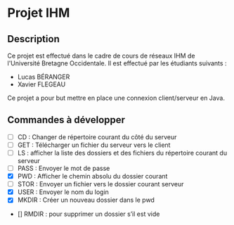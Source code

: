 # Projet IHM

## Description

Ce projet est effectué dans le cadre de cours de réseaux IHM de l'Université Bretagne Occidentale. Il est effectué par les étudiants suivants :
- Lucas BÉRANGER
- Xavier FLEGEAU

Ce projet a pour but mettre en place une connexion client/serveur en Java.

## Commandes à développer

- [ ] CD : Changer de répertoire courant du côté du serveur
- [ ] GET : Télécharger un fichier du serveur vers le client 
- [ ] LS : afficher la liste des dossiers et des fichiers du répertoire courant du serveur
- [ ] PASS : Envoyer le mot de passe
- [x] PWD : Afficher le chemin absolu du dossier courant
- [ ] STOR : Envoyer un fichier vers le dossier courant serveur
- [x] USER : Envoyer le nom du login
- [x] MKDIR : Créer un nouveau dossier dans le pwd
- [] RMDIR : pour supprimer un dossier s’il est vide
